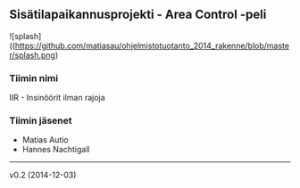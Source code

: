 ## Sisätilapaikannusprojekti - Area Control -peli

![splash]((https://github.com/matiasau/ohjelmistotuotanto_2014_rakenne/blob/master/splash.png)


### Tiimin nimi
IIR - Insinöörit ilman rajoja

### Tiimin jäsenet
* Matias Autio
* Hannes Nachtigall
___
v0.2 (2014-12-03)